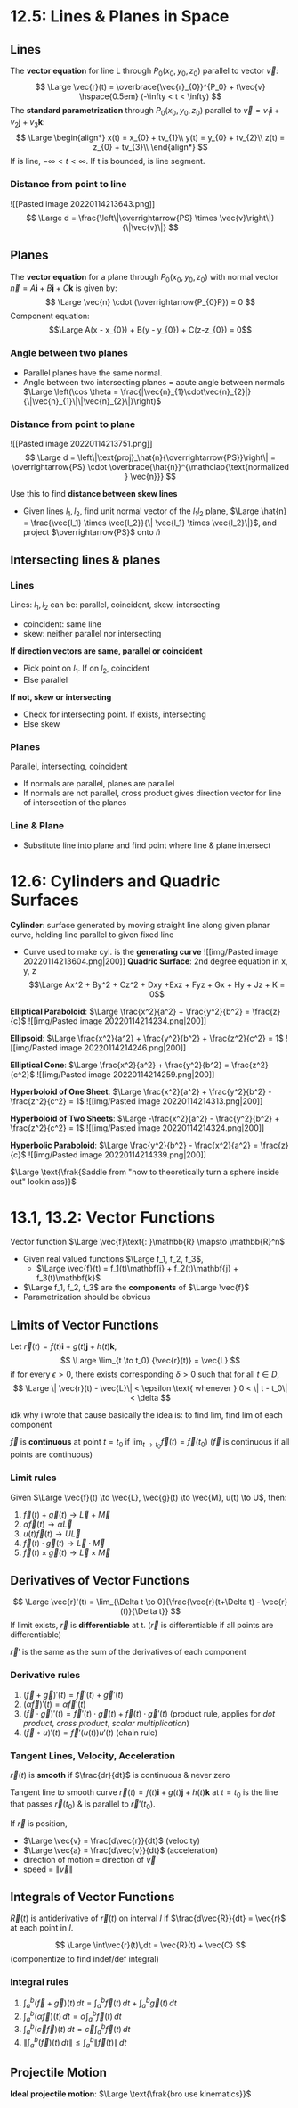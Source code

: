 # 12.5: Lines & Planes in Space
## Lines
The **vector equation** for line L through $P_0(x_0, y_0, z_0)$ parallel to vector $\vec{v}$:
$$
\Large \vec{r}(t) = \overbrace{\vec{r}_{0}}^{P_0} + t\vec{v} \hspace{0.5em} (-\infty < t < \infty)
$$
The **standard parametrization** through $P_0(x_{0},y_{0},z_{0})$ parallel to $\vec{v} = v_{1}\mathbf{i} + v_2\mathbf{j} + v_3\mathbf{k}$:
$$
\Large
\begin{align*}
x(t) = x_{0} + tv_{1}\\
y(t) = y_{0} + tv_{2}\\
z(t) = z_{0} + tv_{3}\\
\end{align*}
$$
If is line, $-\infty < t < \infty$. If t is bounded, is line segment.

### Distance from point to line
![[Pasted image 20220114213643.png]]
$$
\Large
d = \frac{\left\|\overrightarrow{PS} \times \vec{v}\right\|}{\|\vec{v}\|}
$$

## Planes
The **vector equation** for a plane through $P_{0}(x_{0}, y_{0}, z_{0})$ with normal vector $\vec{n} = A\mathbf{i} + B\mathbf{j} + C\mathbf{k}$ is given by:
$$
\Large
\vec{n} \cdot (\overrightarrow{P_{0}P}) = 0
$$
Component equation: 
$$\Large A(x - x_{0}) + B(y - y_{0}) + C(z-z_{0}) = 0$$
### Angle between two planes
* Parallel planes have the same normal.
* Angle between two intersecting planes = acute angle between normals $\Large \left(\cos \theta =  \frac{|\vec{n}_{1}\cdot\vec{n}_{2}|}{\|\vec{n}_{1}\|\|\vec{n}_{2}\|}\right)$

### Distance from point to plane
![[Pasted image 20220114213751.png]]
$$
\Large
d = \left\|\text{proj}_\hat{n}{\overrightarrow{PS}}\right\| = \overrightarrow{PS} \cdot \overbrace{\hat{n}}^{\mathclap{\text{normalized } \vec{n}}}
$$

Use this to find **distance between skew lines**
* Given lines $l_1, l_2$, find unit normal vector of the $l_1l_2$ plane, $\Large \hat{n} = \frac{\vec{l_1} \times \vec{l_2}}{\| \vec{l_1} \times \vec{l_2}\|}$, and project $\overrightarrow{PS}$ onto $\hat{n}$
## Intersecting lines & planes

### Lines
Lines: $l_{1}, l_{2}$ can be: parallel, coincident, skew, intersecting
* coincident: same line
* skew: neither parallel nor intersecting

**If direction vectors are same, parallel or coincident**
* Pick point on $l_1$. If on $l_2$, coincident
* Else parallel

**If not, skew or intersecting**
* Check for intersecting point. If exists, intersecting
* Else skew


### Planes
Parallel, intersecting, coincident

* If normals are parallel, planes are parallel
* If normals are not parallel, cross product gives direction vector for line of intersection of the planes

### Line & Plane
* Substitute line into plane and find point where line & plane intersect

# 12.6: Cylinders and Quadric Surfaces
**Cylinder**: surface generated by moving straight line along given planar curve, holding line parallel to given fixed line
* Curve used to make cyl. is the **generating curve**
![[img/Pasted image 20220114213604.png|200]]
**Quadric Surface**: 2nd degree equation in x, y, z
$$\Large Ax^2 + By^2 + Cz^2 + Dxy +Exz + Fyz + Gx + Hy + Jz + K = 0$$

**Elliptical Paraboloid**: $\Large \frac{x^2}{a^2} + \frac{y^2}{b^2} = \frac{z}{c}$
![[img/Pasted image 20220114214234.png|200]]

**Ellipsoid**: $\Large \frac{x^2}{a^2} + \frac{y^2}{b^2} + \frac{z^2}{c^2} = 1$
![[img/Pasted image 20220114214246.png|200]]

**Elliptical Cone**: $\Large \frac{x^2}{a^2} + \frac{y^2}{b^2} = \frac{z^2}{c^2}$
![[img/Pasted image 20220114214259.png|200]]

**Hyperboloid of One Sheet**: $\Large \frac{x^2}{a^2} + \frac{y^2}{b^2} - \frac{z^2}{c^2} = 1$
![[img/Pasted image 20220114214313.png|200]]

**Hyperboloid of Two Sheets**: $\Large -\frac{x^2}{a^2} - \frac{y^2}{b^2} + \frac{z^2}{c^2} = 1$
![[img/Pasted image 20220114214324.png|200]]

**Hyperbolic Paraboloid**: $\Large \frac{y^2}{b^2} - \frac{x^2}{a^2} = \frac{z}{c}$
![[img/Pasted image 20220114214339.png|200]]

$\Large \text{\frak{Saddle from "how to theoretically turn a sphere inside out" lookin ass}}$

# 13.1, 13.2: Vector Functions
Vector function $\Large \vec{f}\text{: }\mathbb{R} \mapsto \mathbb{R}^n$
- Given real valued functions $\Large f_1, f_2, f_3$,
	- $\Large \vec{f}(t) = f_1(t)\mathbf{i} + f_2(t)\mathbf{j} + f_3(t)\mathbf{k}$
- $\Large f_1, f_2, f_3$ are the **components** of $\Large \vec{f}$
- Parametrization should be obvious

## Limits of Vector Functions
Let $\vec{r}(t) = f(t)\mathbf{i} + g(t)\mathbf{j} + h(t)\mathbf{k}$,
$$
\Large
\lim_{t \to t_0} {\vec{r}(t)} = \vec{L}
$$
if for every $\epsilon > 0$, there exists corresponding $\delta > 0$ such that for all $t \in D$,
$$
\Large
\| \vec{r}(t) - \vec{L}\| < \epsilon \text{ whenever } 0 < \| t - t_0\| < \delta
$$

idk why i wrote that cause basically the idea is: to find lim, find lim of each component

$\vec{f}$ is **continuous** at point $t = t_0$ if $\displaystyle \lim_{t \to t_0} {\vec{f}(t)} = \vec{f}(t_0)$ 
($\vec{f}$ is continuous if all points are continuous)

### Limit rules
Given $\Large \vec{f}(t) \to \vec{L}, \vec{g}(t) \to \vec{M}, u(t) \to U$, then:

1. $\vec{f}(t) + \vec{g}(t) \to \vec{L} + \vec{M}$
2. $\alpha\vec{f}(t) \to \alpha\vec{L}$
3. $u(t)\vec{f}(t) \to U\vec{L}$
4. $\vec{f}(t) \cdot \vec{g}(t) \to \vec{L} \cdot \vec{M}$
5. $\vec{f}(t) \times \vec{g}(t) \to \vec{L} \times \vec{M}$

## Derivatives of Vector Functions
$$
\Large
\vec{r}'(t) = \lim_{\Delta t \to 0}{\frac{\vec{r}(t+\Delta t) - \vec{r}(t)}{\Delta t}}
$$
If limit exists, $\vec{r}$ is **differentiable** at t. 
($\vec{r}$ is differentiable if all points are differentiable)

$\vec{r}'$ is the same as the sum of the derivatives of each component

### Derivative rules
1. $(\vec{f} + \vec{g})'(t) = \vec{f}'(t) + \vec{g}'(t)$
2. $(\alpha\vec{f})'(t) = \alpha\vec{f}'(t)$
3. $(\vec{f} \cdot \vec{g})'(t) = \vec{f}'(t)\cdot\vec{g}(t) + \vec{f}(t)\cdot\vec{g}'(t)$ (product rule, applies for *dot product*, *cross product*, *scalar multiplication*)
4. $(\vec{f} \circ u)'(t) = \vec{f}'(u(t))u'(t)$ (chain rule)

### Tangent Lines, Velocity, Acceleration
$\vec{r}(t)$ is **smooth** if $\frac{dr}{dt}$ is continuous & never zero

Tangent line to smooth curve $\vec{r}(t) = f(t)\mathbf{i} + g(t)\mathbf{j} + h(t)\mathbf{k} \text{ at } t = t_0$
is the line that passes $\vec{r}(t_0)$ & is parallel to $\vec{r}'(t_0)$.

If $\vec{r}$ is position,
* $\Large \vec{v} = \frac{d\vec{r}}{dt}$ (velocity)
* $\Large \vec{a} = \frac{d\vec{v}}{dt}$ (acceleration)
* direction of motion = direction of $\vec{v}$
* speed = $\|\vec{v}\|$

## Integrals of Vector Functions
$\vec{R}(t)$ is antiderivative of $\vec{r}(t)$ on interval $I$ if $\frac{d\vec{R}}{dt} = \vec{r}$ at each point in $I$.

$$
\Large
\int\vec{r}(t)\,dt = \vec{R}(t) + \vec{C}
$$
(componentize to find indef/def integral)

### Integral rules
1. $\int^b_a (\vec{f} + \vec{g})(t)\,dt = \int^b_a{\vec{f}(t)}\,dt + \int^b_a{\vec{g}(t)}\,dt$
2. $\int^b_a (\alpha\vec{f})(t)\,dt = \alpha\int^b_a{\vec{f}(t)}\,dt$
3.  $\int^b_a (\vec{c}\vec{f})(t)\,dt = \vec{c}\int^b_a{\vec{f}(t)}\,dt$
4. $\left\|\int^b_a (\vec{f})(t)\,dt\right\| \leq \int^b_a{\left\|\vec{f}(t)\right\|}\,dt$

## Projectile Motion
**Ideal projectile motion**: $\Large \text{\frak{bro use kinematics}}$
